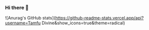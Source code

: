 ### Hi there 👋

![Anurag's GitHub stats](https://github-readme-stats.vercel.app/api?username=Tamfu Divine&show_icons=true&theme=radical)
